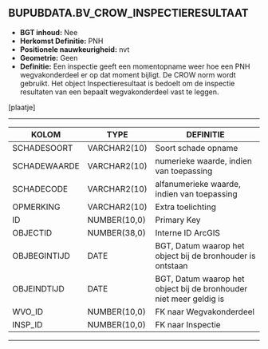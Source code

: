﻿## BUPUBDATA.BV_CROW_INSPECTIERESULTAAT


* __BGT inhoud:__ Nee
* __Herkomst Definitie:__ PNH
* __Positionele nauwkeurigheid:__ nvt
* __Geometrie:__ Geen
* __Definitie:__ Een inspectie geeft een momentopname weer hoe een PNH wegvakonderdeel er op dat moment bijligt. De
CROW norm wordt gebruikt. Het object Inspectieresultaat is bedoelt om de inspectie resultaten van een bepaalt
wegvakonderdeel vast te leggen.

[plaatje]

***

|KOLOM                           	|TYPE          	|DEFINITIE|
|------                          	|----          	|-----    |
|SCHADESOORT                     	|VARCHAR2(10)  	|Soort schade opname|
|SCHADEWAARDE                    	|VARCHAR2(10)  	|numerieke waarde, indien van toepassing|
|SCHADECODE                      	|VARCHAR2(10)  	|alfanumerieke waarde, indien van toepassing|
|OPMERKING                       	|VARCHAR2(10)  	|Extra toelichting|
|ID                              	|NUMBER(10,0)  	|Primary Key|
|OBJECTID                        	|NUMBER(38,0)  	|Interne ID ArcGIS|
|OBJBEGINTIJD                    	|DATE          	|BGT, Datum waarop het object bij de bronhouder is ontstaan|
|OBJEINDTIJD                     	|DATE          	|BGT, Datum waarop het object bij de bronhouder niet meer geldig is|
|WVO_ID                          	|NUMBER(10,0)  	|FK naar Wegvakonderdeel|
|INSP_ID                         	|NUMBER(10,0)  	|FK naar Inspectie|


***

